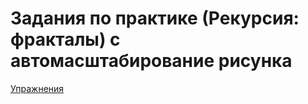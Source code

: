# Задания по практике (Рекурсия: фракталы) с автомасштабирование рисунка

[Упражнения](http://judge.mipt.ru/mipt_cs_on_python3/labs/lab8.html)
